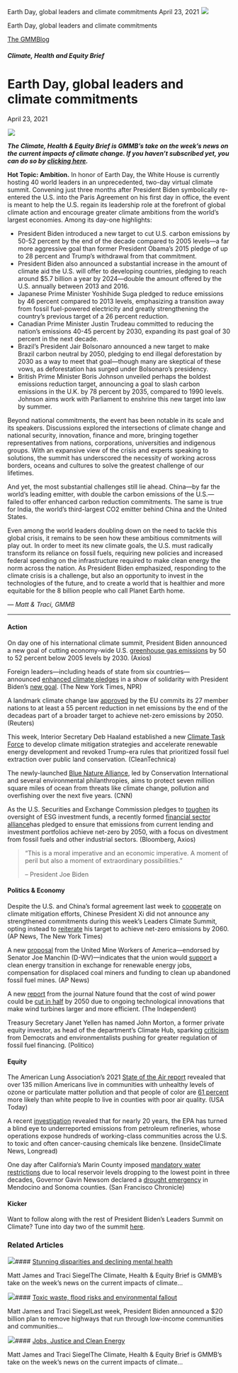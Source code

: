 



Earth Day, global leaders and climate commitments
April 23, 2021
![](data:image/gif;base64,R0lGODlhAQABAAAAACH5BAEKAAEALAAAAAABAAEAAAICTAEAOw==)![](https://www.gmmb.com/wp-content/uploads/2021/04/b5197d82-9fb4-4c84-a8d9-e468348c4c67.jpg)



Earth Day, global leaders and climate commitments





 [The GMMBlog](/blog/)



##### Climate, Health and Equity Brief

 Earth Day, global leaders and climate commitments
=================================================


April 23, 2021



![](data:image/gif;base64,R0lGODlhAQABAAAAACH5BAEKAAEALAAAAAABAAEAAAICTAEAOw==)![](https://www.gmmb.com/wp-content/uploads/2021/04/b5197d82-9fb4-4c84-a8d9-e468348c4c67-552x471.jpg) 


***The Climate, Health & Equity Brief is GMMB’s take on the week’s news on the current impacts of climate change. If you haven’t subscribed yet, you can do so by [clicking here](https://mailchimp.us4.list-manage.com/subscribe?u=f2f8c4bdabe1a2a83f914e813&id=4a13a601e2).***


**Hot Topic: Ambition.** In honor of Earth Day, the White House is currently hosting 40 world leaders in an unprecedented, two-day virtual climate summit. Convening just three months after President Biden symbolically re-entered the U.S. into the Paris Agreement on his first day in office, the event is meant to help the U.S. regain its leadership role at the forefront of global climate action and encourage greater climate ambitions from the world’s largest economies. Among its day-one highlights:


* President Biden introduced a new target to cut U.S. carbon emissions by 50-52 percent by the end of the decade compared to 2005 levels—a far more aggressive goal than former President Obama’s 2015 pledge of up to 28 percent and Trump’s withdrawal from that commitment.
* President Biden also announced a substantial increase in the amount of climate aid the U.S. will offer to developing countries, pledging to reach around $5.7 billion a year by 2024—double the amount offered by the U.S. annually between 2013 and 2016.
* Japanese Prime Minister Yoshihide Suga pledged to reduce emissions by 46 percent compared to 2013 levels, emphasizing a transition away from fossil fuel-powered electricity and greatly strengthening the country’s previous target of a 26 percent reduction.
* Canadian Prime Minister Justin Trudeau committed to reducing the nation’s emissions 40-45 percent by 2030, expanding its past goal of 30 percent in the next decade.
* Brazil’s President Jair Bolsonaro announced a new target to make Brazil carbon neutral by 2050, pledging to end illegal deforestation by 2030 as a way to meet that goal—though many are skeptical of these vows, as deforestation has surged under Bolsonaro’s presidency.
* British Prime Minister Boris Johnson unveiled perhaps the boldest emissions reduction target, announcing a goal to slash carbon emissions in the U.K. by 78 percent by 2035, compared to 1990 levels. Johnson aims work with Parliament to enshrine this new target into law by summer.


Beyond national commitments, the event has been notable in its scale and its speakers. Discussions explored the intersections of climate change and national security, innovation, finance and more, bringing together representatives from nations, corporations, universities and indigenous groups. With an expansive view of the crisis and experts speaking to solutions, the summit has underscored the necessity of working across borders, oceans and cultures to solve the greatest challenge of our lifetimes.


And yet, the most substantial challenges still lie ahead. China—by far the world’s leading emitter, with double the carbon emissions of the U.S.— failed to offer enhanced carbon reduction commitments. The same is true for India, the world’s third-largest CO2 emitter behind China and the United States.


Even among the world leaders doubling down on the need to tackle this global crisis, it remains to be seen how these ambitious commitments will play out. In order to meet its new climate goals, the U.S. must radically transform its reliance on fossil fuels, requiring new policies and increased federal spending on the infrastructure required to make clean energy the norm across the nation. As President Biden emphasized, responding to the climate crisis is a challenge, but also an opportunity to invest in the technologies of the future, and to create a world that is healthier and more equitable for the 8 billion people who call Planet Earth home.


*— Matt & Traci, GMMB*




---


#### Action


On day one of his international climate summit, President Biden announced a new goal of cutting economy-wide U.S. [greenhouse gas emissions](https://urldefense.com/v3/__https://mailchimp.us4.list-manage.com/track/click?u=f2f8c4bdabe1a2a83f914e813&id=a57a4daa6c&e=584636d9e9__;!!HhhKMSGjjQV-!pB0mZneEm3nOPzUwWXM2wMCXhr2lIvI40lFxlqXtR1oLkKfxteC-ywqhoDufid_RUQ%24 "https://urldefense.com/v3/__https://mailchimp.us4.list-manage.com/track/click?u=f2f8c4bdabe1a2a83f914e813&id=a57a4daa6c&e=584636d9e9__;!!HhhKMSGjjQV-!pB0mZneEm3nOPzUwWXM2wMCXhr2lIvI40lFxlqXtR1oLkKfxteC-ywqhoDufid_RUQ$") by 50 to 52 percent below 2005 levels by 2030. (Axios)


Foreign leaders—including heads of state from six countries—announced [enhanced climate pledges](https://urldefense.com/v3/__https://mailchimp.us4.list-manage.com/track/click?u=f2f8c4bdabe1a2a83f914e813&id=af58954c87&e=584636d9e9__;!!HhhKMSGjjQV-!pB0mZneEm3nOPzUwWXM2wMCXhr2lIvI40lFxlqXtR1oLkKfxteC-ywqhoDtkGyQdGA%24) in a show of solidarity with President Biden’s [new goal](https://urldefense.com/v3/__https://mailchimp.us4.list-manage.com/track/click?u=f2f8c4bdabe1a2a83f914e813&id=529a7a0b64&e=584636d9e9__;!!HhhKMSGjjQV-!pB0mZneEm3nOPzUwWXM2wMCXhr2lIvI40lFxlqXtR1oLkKfxteC-ywqhoDuZW36DgA%24). (The New York Times, NPR)


A landmark climate change law [approved](https://urldefense.com/v3/__https://mailchimp.us4.list-manage.com/track/click?u=f2f8c4bdabe1a2a83f914e813&id=a5d2394416&e=584636d9e9__;!!HhhKMSGjjQV-!pB0mZneEm3nOPzUwWXM2wMCXhr2lIvI40lFxlqXtR1oLkKfxteC-ywqhoDt3fGQe-A%24) by the EU commits its 27 member nations to at least a 55 percent reduction in net emissions by the end of the decadeas part of a broader target to achieve net-zero emissions by 2050. (Reuters)


This week, Interior Secretary Deb Haaland established a new [Climate Task Force](https://urldefense.com/v3/__https://mailchimp.us4.list-manage.com/track/click?u=f2f8c4bdabe1a2a83f914e813&id=4b93fb2070&e=584636d9e9__;!!HhhKMSGjjQV-!pB0mZneEm3nOPzUwWXM2wMCXhr2lIvI40lFxlqXtR1oLkKfxteC-ywqhoDsEatQYpg%24) to develop climate mitigation strategies and accelerate renewable energy development and revoked Trump-era rules that prioritized fossil fuel extraction over public land conservation. (CleanTechnica)


The newly-launched [Blue Nature Alliance](https://urldefense.com/v3/__https://mailchimp.us4.list-manage.com/track/click?u=f2f8c4bdabe1a2a83f914e813&id=25aa24e65d&e=584636d9e9__;!!HhhKMSGjjQV-!pB0mZneEm3nOPzUwWXM2wMCXhr2lIvI40lFxlqXtR1oLkKfxteC-ywqhoDvyZPw2sQ%24), led by Conservation International and several environmental philanthropies, aims to protect seven million square miles of ocean from threats like climate change, pollution and overfishing over the next five years. (CNN)


As the U.S. Securities and Exchange Commission pledges to [toughen](https://urldefense.com/v3/__https://mailchimp.us4.list-manage.com/track/click?u=f2f8c4bdabe1a2a83f914e813&id=b49bbd7c6c&e=584636d9e9__;!!HhhKMSGjjQV-!pB0mZneEm3nOPzUwWXM2wMCXhr2lIvI40lFxlqXtR1oLkKfxteC-ywqhoDtzNcamwg%24) its oversight of ESG investment funds, a recently formed [financial sector alliance](https://urldefense.com/v3/__https://mailchimp.us4.list-manage.com/track/click?u=f2f8c4bdabe1a2a83f914e813&id=f5f75bac49&e=584636d9e9__;!!HhhKMSGjjQV-!pB0mZneEm3nOPzUwWXM2wMCXhr2lIvI40lFxlqXtR1oLkKfxteC-ywqhoDtkqwnl4A%24)has pledged to ensure that emissions from current lending and investment portfolios achieve net-zero by 2050, with a focus on divestment from fossil fuels and other industrial sectors. (Bloomberg, Axios)



> “This is a moral imperative and an economic imperative. A moment of peril but also a moment of extraordinary possibilities.”  
> 
> – President Joe Biden
> 
> 


#### Politics & Economy


Despite the U.S. and China’s formal agreement last week to [cooperate](https://urldefense.com/v3/__https://mailchimp.us4.list-manage.com/track/click?u=f2f8c4bdabe1a2a83f914e813&id=5615a504b7&e=584636d9e9__;!!HhhKMSGjjQV-!pB0mZneEm3nOPzUwWXM2wMCXhr2lIvI40lFxlqXtR1oLkKfxteC-ywqhoDubja0R1w%24) on climate mitigation efforts, Chinese President Xi did not announce any strengthened commitments during this week’s Leaders Climate Summit, opting instead to [reiterate](https://urldefense.com/v3/__https://mailchimp.us4.list-manage.com/track/click?u=f2f8c4bdabe1a2a83f914e813&id=155210f0d0&e=584636d9e9__;!!HhhKMSGjjQV-!pB0mZneEm3nOPzUwWXM2wMCXhr2lIvI40lFxlqXtR1oLkKfxteC-ywqhoDv4_-NENg%24) his target to achieve net-zero emissions by 2060. (AP News, The New York Times)


A new [proposal](https://urldefense.com/v3/__https://mailchimp.us4.list-manage.com/track/click?u=f2f8c4bdabe1a2a83f914e813&id=ffdfa7501d&e=584636d9e9__;!!HhhKMSGjjQV-!pB0mZneEm3nOPzUwWXM2wMCXhr2lIvI40lFxlqXtR1oLkKfxteC-ywqhoDtoUwUwtA%24) from the United Mine Workers of America—endorsed by Senator Joe Manchin (D-WV)—indicates that the union would [support](https://urldefense.com/v3/__https://mailchimp.us4.list-manage.com/track/click?u=f2f8c4bdabe1a2a83f914e813&id=0be5534242&e=584636d9e9__;!!HhhKMSGjjQV-!pB0mZneEm3nOPzUwWXM2wMCXhr2lIvI40lFxlqXtR1oLkKfxteC-ywqhoDuqtqPiqA%24) a clean energy transition in exchange for renewable energy jobs, compensation for displaced coal miners and funding to clean up abandoned fossil fuel mines. (AP News)


A new [report](https://urldefense.com/v3/__https://mailchimp.us4.list-manage.com/track/click?u=f2f8c4bdabe1a2a83f914e813&id=787fe26d2d&e=584636d9e9__;!!HhhKMSGjjQV-!pB0mZneEm3nOPzUwWXM2wMCXhr2lIvI40lFxlqXtR1oLkKfxteC-ywqhoDslDbDs_Q%24) from the journal Nature found that the cost of wind power could be [cut in half](https://urldefense.com/v3/__https://mailchimp.us4.list-manage.com/track/click?u=f2f8c4bdabe1a2a83f914e813&id=6fa84e8bae&e=584636d9e9__;!!HhhKMSGjjQV-!pB0mZneEm3nOPzUwWXM2wMCXhr2lIvI40lFxlqXtR1oLkKfxteC-ywqhoDvn-UEhvw%24) by 2050 due to ongoing technological innovations that make wind turbines larger and more efficient. (The Independent)


Treasury Secretary Janet Yellen has named John Morton, a former private equity investor, as head of the department’s Climate Hub, sparking [criticism](https://urldefense.com/v3/__https://mailchimp.us4.list-manage.com/track/click?u=f2f8c4bdabe1a2a83f914e813&id=78b5a27154&e=584636d9e9__;!!HhhKMSGjjQV-!pB0mZneEm3nOPzUwWXM2wMCXhr2lIvI40lFxlqXtR1oLkKfxteC-ywqhoDs0RM-phw%24) from Democrats and environmentalists pushing for greater regulation of fossil fuel financing. (Politico)


#### **Equity**


The American Lung Association’s 2021 [State of the Air report](https://urldefense.com/v3/__https://mailchimp.us4.list-manage.com/track/click?u=f2f8c4bdabe1a2a83f914e813&id=23df6f1803&e=584636d9e9__;!!HhhKMSGjjQV-!pB0mZneEm3nOPzUwWXM2wMCXhr2lIvI40lFxlqXtR1oLkKfxteC-ywqhoDuvAHviWA%24) revealed that over 135 million Americans live in communities with unhealthy levels of ozone or particulate matter pollution and that people of color are [61 percent](https://urldefense.com/v3/__https://mailchimp.us4.list-manage.com/track/click?u=f2f8c4bdabe1a2a83f914e813&id=e66a877c16&e=584636d9e9__;!!HhhKMSGjjQV-!pB0mZneEm3nOPzUwWXM2wMCXhr2lIvI40lFxlqXtR1oLkKfxteC-ywqhoDvdM7PFzQ%24) more likely than white people to live in counties with poor air quality. (USA Today)


A recent [investigation](https://urldefense.com/v3/__https://mailchimp.us4.list-manage.com/track/click?u=f2f8c4bdabe1a2a83f914e813&id=d85f81f822&e=584636d9e9__;!!HhhKMSGjjQV-!pB0mZneEm3nOPzUwWXM2wMCXhr2lIvI40lFxlqXtR1oLkKfxteC-ywqhoDssK-uNVg%24) revealed that for nearly 20 years, the EPA has turned a blind eye to underreported emissions from petroleum refineries, whose operations expose hundreds of working-class communities across the U.S. to toxic and often cancer-causing chemicals like benzene. (InsideClimate News, Longread)


One day after California’s Marin County imposed [mandatory water restrictions](https://urldefense.com/v3/__https://mailchimp.us4.list-manage.com/track/click?u=f2f8c4bdabe1a2a83f914e813&id=69b2f1078b&e=584636d9e9__;!!HhhKMSGjjQV-!pB0mZneEm3nOPzUwWXM2wMCXhr2lIvI40lFxlqXtR1oLkKfxteC-ywqhoDupTIyyIg%24) due to local reservoir levels dropping to the lowest point in three decades, Governor Gavin Newsom declared a [drought emergency](https://urldefense.com/v3/__https://mailchimp.us4.list-manage.com/track/click?u=f2f8c4bdabe1a2a83f914e813&id=cf0399d586&e=584636d9e9__;!!HhhKMSGjjQV-!pB0mZneEm3nOPzUwWXM2wMCXhr2lIvI40lFxlqXtR1oLkKfxteC-ywqhoDtanBjirw%24) in Mendocino and Sonoma counties. (San Francisco Chronicle)


#### **Kicker**


Want to follow along with the rest of President Biden’s Leaders Summit on Climate? Tune into day two of the summit [here](https://www.nytimes.com/video/us/politics/100000007723239/biden-climate-live-video.html).









### Related Articles

![](data:image/gif;base64,R0lGODlhAQABAAAAACH5BAEKAAEALAAAAAABAAEAAAICTAEAOw==)![](https://www.gmmb.com/wp-content/uploads/2021/04/4.16header-380x200.png)#### [Stunning disparities and declining mental health](https://www.gmmb.com/news/stunning-disparities-and-declining-mental-health/)

Matt James and Traci SiegelThe Climate, Health & Equity Brief is GMMB’s take on the week’s news on the current impacts of climate…

![](data:image/gif;base64,R0lGODlhAQABAAAAACH5BAEKAAEALAAAAAABAAEAAAICTAEAOw==)![](https://www.gmmb.com/wp-content/uploads/2021/04/Picture1-380x200.jpg)#### [Toxic waste, flood risks and environmental fallout](https://www.gmmb.com/news/toxic-waste-flood-risks-and-environmental-fallout/)

Matt James and Traci SiegelLast week, President Biden announced a $20 billion plan to remove highways that run through low-income communities and communities…

![](data:image/gif;base64,R0lGODlhAQABAAAAACH5BAEKAAEALAAAAAABAAEAAAICTAEAOw==)![](https://www.gmmb.com/wp-content/uploads/2021/04/biden-380x200.jpg)#### [Jobs, Justice and Clean Energy](https://www.gmmb.com/news/jobs-justice-and-clean-energy/)

Matt James and Traci SiegelThe Climate, Health & Equity Brief is GMMB’s take on the week’s news on the current impacts of climate…




